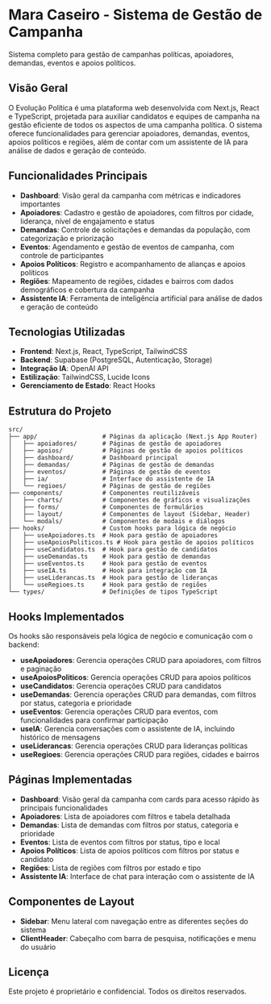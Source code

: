 # Mara Caseiro - Sistema de Gestão de Campanha

Sistema completo para gestão de campanhas políticas, apoiadores, demandas, eventos e apoios políticos.

## Visão Geral

O Evolução Política é uma plataforma web desenvolvida com Next.js, React e TypeScript, projetada para auxiliar candidatos e equipes de campanha na gestão eficiente de todos os aspectos de uma campanha política. O sistema oferece funcionalidades para gerenciar apoiadores, demandas, eventos, apoios políticos e regiões, além de contar com um assistente de IA para análise de dados e geração de conteúdo.

## Funcionalidades Principais

- **Dashboard**: Visão geral da campanha com métricas e indicadores importantes
- **Apoiadores**: Cadastro e gestão de apoiadores, com filtros por cidade, liderança, nível de engajamento e status
- **Demandas**: Controle de solicitações e demandas da população, com categorização e priorização
- **Eventos**: Agendamento e gestão de eventos de campanha, com controle de participantes
- **Apoios Políticos**: Registro e acompanhamento de alianças e apoios políticos
- **Regiões**: Mapeamento de regiões, cidades e bairros com dados demográficos e cobertura da campanha
- **Assistente IA**: Ferramenta de inteligência artificial para análise de dados e geração de conteúdo

## Tecnologias Utilizadas

- **Frontend**: Next.js, React, TypeScript, TailwindCSS
- **Backend**: Supabase (PostgreSQL, Autenticação, Storage)
- **Integração IA**: OpenAI API
- **Estilização**: TailwindCSS, Lucide Icons
- **Gerenciamento de Estado**: React Hooks

## Estrutura do Projeto

```
src/
├── app/                  # Páginas da aplicação (Next.js App Router)
│   ├── apoiadores/       # Páginas de gestão de apoiadores
│   ├── apoios/           # Páginas de gestão de apoios políticos
│   ├── dashboard/        # Dashboard principal
│   ├── demandas/         # Páginas de gestão de demandas
│   ├── eventos/          # Páginas de gestão de eventos
│   ├── ia/               # Interface do assistente de IA
│   └── regioes/          # Páginas de gestão de regiões
├── components/           # Componentes reutilizáveis
│   ├── charts/           # Componentes de gráficos e visualizações
│   ├── forms/            # Componentes de formulários
│   ├── layout/           # Componentes de layout (Sidebar, Header)
│   └── modals/           # Componentes de modais e diálogos
├── hooks/                # Custom hooks para lógica de negócio
│   ├── useApoiadores.ts  # Hook para gestão de apoiadores
│   ├── useApoiosPoliticos.ts # Hook para gestão de apoios políticos
│   ├── useCandidatos.ts  # Hook para gestão de candidatos
│   ├── useDemandas.ts    # Hook para gestão de demandas
│   ├── useEventos.ts     # Hook para gestão de eventos
│   ├── useIA.ts          # Hook para integração com IA
│   ├── useLiderancas.ts  # Hook para gestão de lideranças
│   └── useRegioes.ts     # Hook para gestão de regiões
└── types/                # Definições de tipos TypeScript
```

## Hooks Implementados

Os hooks são responsáveis pela lógica de negócio e comunicação com o backend:

- **useApoiadores**: Gerencia operações CRUD para apoiadores, com filtros e paginação
- **useApoiosPoliticos**: Gerencia operações CRUD para apoios políticos
- **useCandidatos**: Gerencia operações CRUD para candidatos
- **useDemandas**: Gerencia operações CRUD para demandas, com filtros por status, categoria e prioridade
- **useEventos**: Gerencia operações CRUD para eventos, com funcionalidades para confirmar participação
- **useIA**: Gerencia conversações com o assistente de IA, incluindo histórico de mensagens
- **useLiderancas**: Gerencia operações CRUD para lideranças políticas
- **useRegioes**: Gerencia operações CRUD para regiões, cidades e bairros

## Páginas Implementadas

- **Dashboard**: Visão geral da campanha com cards para acesso rápido às principais funcionalidades
- **Apoiadores**: Lista de apoiadores com filtros e tabela detalhada
- **Demandas**: Lista de demandas com filtros por status, categoria e prioridade
- **Eventos**: Lista de eventos com filtros por status, tipo e local
- **Apoios Políticos**: Lista de apoios políticos com filtros por status e candidato
- **Regiões**: Lista de regiões com filtros por estado e tipo
- **Assistente IA**: Interface de chat para interação com o assistente de IA

## Componentes de Layout

- **Sidebar**: Menu lateral com navegação entre as diferentes seções do sistema
- **ClientHeader**: Cabeçalho com barra de pesquisa, notificações e menu do usuário

## Licença

Este projeto é proprietário e confidencial. Todos os direitos reservados.
